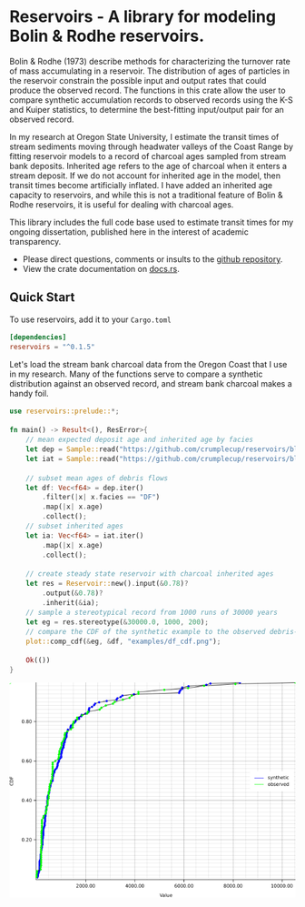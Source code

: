 # Reservoirs - A library for modeling Bolin & Rodhe reservoirs.
Bolin & Rodhe (1973) describe methods for characterizing the turnover rate of mass accumulating in a reservoir.
The distribution of ages of particles in the reservoir constrain the possible input and output rates that could
produce the observed record.  The functions in this crate allow the user to compare synthetic accumulation records to
observed records using the K-S and Kuiper statistics, to determine the best-fitting input/output pair for an observed record.

In my research at Oregon State University, I estimate the transit times of stream sediments moving through headwater valleys
of the Coast Range by fitting reservoir models to a record of charcoal ages sampled from stream bank deposits.  Inherited age
refers to the age of charcoal when it enters a stream deposit.  If we do not account for inherited age in the model, then transit times
become artificially inflated.  I have added an inherited age capacity to reservoirs, and while this is not a traditional feature
of Bolin & Rodhe reservoirs, it is useful for dealing with charcoal ages.

This library includes the full code base used to estimate transit times for my ongoing dissertation, published here in the interest
of academic transparency.

 - Please direct questions, comments or insults to the [github repository](https://github.com/crumplecup/reservoirs).
 - View the crate documentation on [docs.rs](https://docs.rs/reservoirs/).

 ## Quick Start

To use reservoirs, add it to your `Cargo.toml`
```toml
[dependencies]
reservoirs = "^0.1.5"
```

Let's load the stream bank charcoal data from the Oregon Coast that I use 
in my research.  Many of the functions serve to compare a synthetic distribution 
against an observed record, and stream bank charcoal makes a handy foil.

```rust
use reservoirs::prelude::*;

fn main() -> Result<(), ResError>{
    // mean expected deposit age and inherited age by facies
    let dep = Sample::read("https://github.com/crumplecup/reservoirs/blob/master/examples/dep.csv")?;
    let iat = Sample::read("https://github.com/crumplecup/reservoirs/blob/master/examples/iat.csv")?;

    // subset mean ages of debris flows
    let df: Vec<f64> = dep.iter()
        .filter(|x| x.facies == "DF")
        .map(|x| x.age)
        .collect();
    // subset inherited ages
    let ia: Vec<f64> = iat.iter()
        .map(|x| x.age)
        .collect();

    // create steady state reservoir with charcoal inherited ages
    let res = Reservoir::new().input(&0.78)?
        .output(&0.78)?
        .inherit(&ia);
    // sample a stereotypical record from 1000 runs of 30000 years
    let eg = res.stereotype(&30000.0, 1000, 200);
    // compare the CDF of the synthetic example to the observed debris-flow deposit record
    plot::comp_cdf(&eg, &df, "examples/df_cdf.png");

    Ok(())
}

```
![](examples/df_cdf.png)